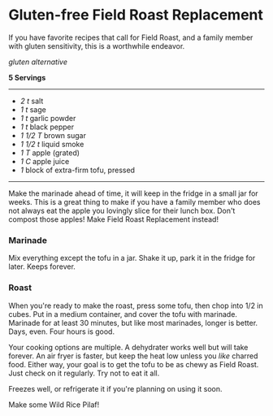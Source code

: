 # Gluten-free Field Roast Replacement

If you have favorite recipes that call for Field Roast, and a family member with
gluten sensitivity, this is a worthwhile endeavor.

*gluten alternative*

**5 Servings**

---

- *2 t* salt
- *1 t* sage
- *1 t* garlic powder
- *1 t* black pepper
- *1 1/2 T* brown sugar
- *1 1/2 t* liquid smoke
- *1 T* apple (grated)
- *1 C* apple juice
- *1* block of extra-firm tofu, pressed

---

Make the marinade ahead of time, it will keep in the fridge in a small jar for
weeks. This is a great thing to make if you have a family member who does not
always eat the apple you lovingly slice for their lunch box. Don't compost those
apples! Make Field Roast Replacement instead!

### Marinade

Mix everything except the tofu in a jar. Shake it up, park it in the fridge for
later. Keeps forever.

### Roast

When you're ready to make the roast, press some tofu, then chop into 1/2 in
cubes. Put in a medium container, and cover the tofu with marinade. Marinade for
at least 30 minutes, but like most marinades, longer is better. Days, even. Four
hours is good.

Your cooking options are multiple. A dehydrater works well but will take
forever. An air fryer is faster, but keep the heat low unless you *like* charred
food. Either way, your goal is to get the tofu to be as chewy as Field Roast.
Just check on it regularly. Try not to eat it all.

Freezes well, or refrigerate it if you're planning on using it soon.

Make some Wild Rice Pilaf!
